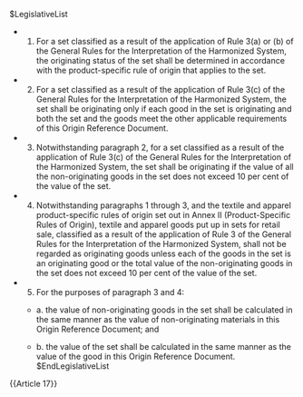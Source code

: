$LegislativeList
* 1. For a set classified as a result of the application of Rule 3(a) or (b) of the General Rules for the Interpretation of the Harmonized System, the originating status of the set shall be determined in accordance with the product-specific rule of origin that applies to the set.

* 2. For a set classified as a result of the application of Rule 3(c) of the General Rules for the Interpretation of the Harmonized System, the set shall be originating only if each good in the set is originating and both the set and the goods meet the other applicable requirements of this Origin Reference Document.

* 3. Notwithstanding paragraph 2, for a set classified as a result of the application of Rule 3(c) of the General Rules for the Interpretation of the Harmonized System, the set shall be originating if the value of all the non-originating goods in the set does not exceed 10 per cent of the value of the set.

* 4. Notwithstanding paragraphs 1 through 3, and the textile and apparel product-specific rules of origin set out in Annex II (Product-Specific Rules of Origin), textile and apparel goods put up in sets for retail sale, classified as a result of the application of Rule 3 of the General Rules for the Interpretation of the Harmonized System, shall not be regarded as originating goods unless each of the goods in the set is an originating good or the total value of the non-originating goods in the set does not exceed 10 per cent of the value of the set.

* 5. For the purposes of paragraph 3 and 4:

  * a. the value of non-originating goods in the set shall be calculated in the same manner as the value of non-originating materials in this Origin Reference Document; and

  * b. the value of the set shall be calculated in the same manner as the value of the good in this Origin Reference Document.
$EndLegislativeList

{{Article 17}}